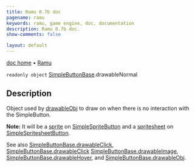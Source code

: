 ```yaml
---
title: Ramu 0.7b doc
pagename: ramu
keywords: ramu, game engine, doc, documentation
description: Ramu 0.7b doc.
show-comments: false

layout: default
---
```

[doc home](home) &#8226; [Ramu](../)  

``readonly object`` [SimpleButtonBase](SimpleButtonBase).drawableNormal

## Description
Object used by [drawableObj](SimpleButtonBase.drawableObj) to draw on when there is no interaction with the SimpleButton.  

**Note:** It will be a [sprite](Sprite) on [SimpleSpriteButton](SimpleSpriteButton) and a [spritesheet](Spritesheet) on [SimpleSpritesheetButton](SimpleSpritesheetButton).

See also [SimpleButtonBase.drawableClick](SimpleButtonBase.drawableClick), [SimpleButtonBase.drawableClick](SimpleButtonBase.drawableClick) [SimpleButtonBase.drawableImage](SimpleButtonBase.drawableImage), [SimpleButtonBase.drawableHover](SimpleButtonBase.drawableHover), and [SimpleButtonBase.drawableObj](SimpleButtonBase.drawableObj).